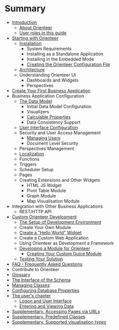 # Summary

* [Introduction](README.md)
   * [About Orienteer](about_orienteer.md)
   * [User roles in this guide](user_roles_in_this_guide.md)
* [Starting with Orienteer](getting_started.md)
   * [Installation](installation.md)
       * System Requirements
       * Installing as a Standalone Application
       * Installing in the Embedded Mode
       * [Creating the Orienteer Configuration File](editing_the_orienteer_configuration_file.md)
   * [Architecture](architecture.md)
   * Understanding Orienteer UI
       * Dashboards and Widgets
       * Perspectives
* [Create Your First Business Application](the_administrators_chapter.md)
* Business Application Configuration
   * [The Data Model](creating_and_managing_the_data_model.md)
       * Initial Data Model Configuration
       * Visualizers
       * [Calculable Properties](adding_calculable_properties.md)
       * Data Consistency Support
   * [User Interface Configuration](user_interface_configuration.md)
   * Security and User Access Management
       * [Managing Users](managing_users.md)
       * Document Level Security
   * Perspectives Management
   * [Localization](localization.md)
   * Functions
   * Triggers
   * Scheduler Setup
   * Pages
   * Creating Extensions and Other Widgets
       * HTML JS Widget
       * Pivot Table Module
       * Graph Module
       * Map Visualisation Module
* Integration with Other Business Applications
   * REST/HTTP API
* [Custom Orienteer Development](custom_orienteer_development.md)
   * [The Setup of Development Environment](the_setup_of_development_environment.md)
   * Create Your Own Module
   * [Create a "Hello World" Widget](create_a_hello_world_widget.md)
   * Create a Custom Web Application
   * Using Orienteer as Development a Framework
   * [Developing a Module for Orienteer](developing_a_module_for_orienteer.md)
       * [Creating Your Custom Guice Module](creating_your_custom_guice_module.md)
   * [Testing Your Solution](testing_your_solution.md)
* [FAQ - Frequently Asked Questions](faq.md)
* Contribute to Orienteer
* [Glossary](GLOSSARY.md)
* [The Interface of the Schema](the_interface_of_the_schema.md)
* [Managing Classes](managing_classes.md)
* [Configuring Database Properties](creating_a_database_and_configuring_its_properties.md)
* [The user's chapter](the_users_chapter.md)
   * [Logon and User Interface](orienteer_user_interface.md)
   * [Entering and Viewing Data](entering_data_to_the_database.md)
* [Supplementary. Accessing Pages via URLs](special_urls.md)
* [Supplementary. Predefined Classes](supplementary_predefined_classes.md)
* [Supplementary. Supported visualisation types](supplementary_supported_visualisation_types.md)

